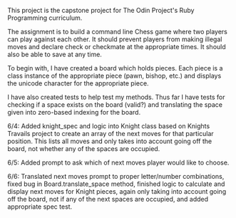 This project is the capstone project for The Odin Project's Ruby Programming curriculum.

The assignment is to build a command line Chess game where two players can play against each other. It should prevent players from making illegal moves and declare check or checkmate at the appropriate times. It should also be able to save at any time.

To begin with, I have created a board which holds pieces. Each piece is a class instance of the appropriate piece (pawn, bishop, etc.) and displays the unicode character for the appropriate piece.

I have also created tests to help test my methods. Thus far I have tests for checking if a space exists on the board (valid?) and translating the space given into zero-based indexing for the board.

6/4: Added knight_spec and logic into Knight class based on Knights Travails project to create an array of the next moves for that particular position. This lists all moves and only takes into account going off the board, not whether any of the spaces are occupied.

6/5: Added prompt to ask which of next moves player would like to choose.

6/6: Translated next moves prompt to proper letter/number combinations, fixed bug in Board.translate_space method, finished logic to calculate and display next moves for Knight pieces, again only taking into account going off the board, not if any of the next spaces are occupied, and added appropriate spec test.